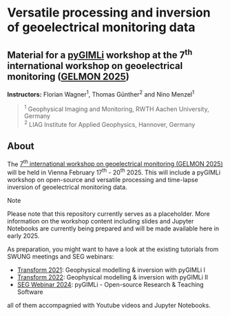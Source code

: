 # Versatile processing and inversion of geoelectrical monitoring data
## Material for a [pyGIMLi][pg] workshop at the 7<sup>th</sup> international workshop on geoelectrical monitoring ([GELMON 2025][gelmon])

**Instructors:**
Florian Wagner<sup>1</sup>,
Thomas Günther<sup>2</sup>
and
Nino Menzel<sup>1</sup>

> <sup>1</sup>
> Geophysical Imaging and Monitoring, RWTH Aachen University, Germany
> <br>
> <sup>2</sup>
> LIAG Institute for Applied Geophysics, Hannover, Germany
> <br>

## About

The [7<sup>th</sup> international workshop on geoelectrical monitoring (GELMON 2025)][gelmon] will be held in Vienna February 17<sup>th</sup> - 20<sup>th</sup> 2025.
This will include a pyGIMLi workshop on open-source and versatile processing and time-lapse inversion of geoelectrical monitoring data.

> [!NOTE]  
> Please note that this repository currently serves as a placeholder. More information on the workshop content including slides and Jupyter Notebooks are currently being prepared and will be made available here in early 2025.

As preparation, you might want to have a look at the existing tutorials from SWUNG meetings and SEG webinars:
* [Transform 2021](https://github.com/gimli-org/transform2021): Geophysical modelling & inversion with pyGIMLi I
* [Transform 2022](https://github.com/gimli-org/transform2022): Geophysical modelling & inversion with pyGIMLi II
* [SEG Webinar 2024](https://github.com/gimli-org/SEGwebinar): pyGIMLi - Open-source Research & Teaching Software

all of them accompagnied with Youtube videos and Jupyter Notebooks.

[gelmon]: https://www.geophysik.at/gelmon/
[pg]: https://www.pygimli.org
